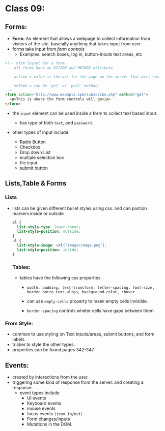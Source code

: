 # Class 09:

## Forms:

- **Form:** An element that allows a webpage to collect information from visitors of the site. bascially anything that takes input from user.
- forms take input from _form controls_
  - Examples: search boxes, log in, button-inputs text areas, etc

```html
<!-- httm layout for a form. 
    all forms have an ACTION and METHOD attribute

    action = value is the url for the page on the server that will recieve the information in the form when it is submitted

    method = can be 'get' or 'post' method.
-->
<form action="http://www.example.cpm/subscribe.php" method="get">
  <p>This is where the form controls will go</p>
</form>
```

- the `input` element can be used inside a form to collect text based input.

  - has type of both `text`, and `password`.

- other types of input include:
  - Radio Button
  - Checkbox
  - Drop down List
  - multiple selection box
  - file input
  - submit button

## Lists,Table & Forms

### Lists

- lists can be given different bullet styles using css. and can postion markers inside or outside

  ```css
  ol {
    list-style-type: lower-roman;
    list-style-position: outside;
  }
  ul {
    list-style-image: url("image/image.png");
    list-style-position: inside;
  }
  ```

  ### Tables:

  - tables have the following css properties.

    - `width, padding, text-transform, letter-spacing, font-size, border botto text-align, background-color, :hover`

    - can use `empty-cells` property to maek empty cells invisible.
    - `border-spacing` controls wheter cells have gaps between them.

### From Style:

- common to use styling on Text inputs/areas, submit buttons, and form labels.
- tricker to style the other types.
- properties can be found pages 342-347.

## Events:

- created by interactions from the user.
- triggering some kind of response from the server. and creating a response.
  - event types include
    - UI events
    - Keyboard events
    - mouse events
    - focus events `(zoom in/out)`
    - Form changes/inputs
    - Mutations in the DOM.
